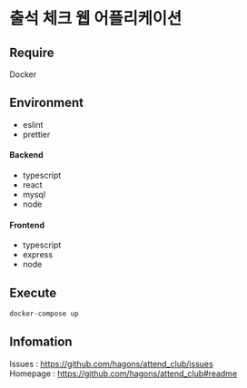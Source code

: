 # 출석 체크 웹 어플리케이션

## Require

Docker

## Environment

- eslint
- prettier

#### Backend

- typescript
- react
- mysql
- node

#### Frontend

- typescript
- express
- node

## Execute

```bash
docker-compose up
```

## Infomation

Issues : https://github.com/hagons/attend_club/issues  
Homepage : https://github.com/hagons/attend_club#readme
